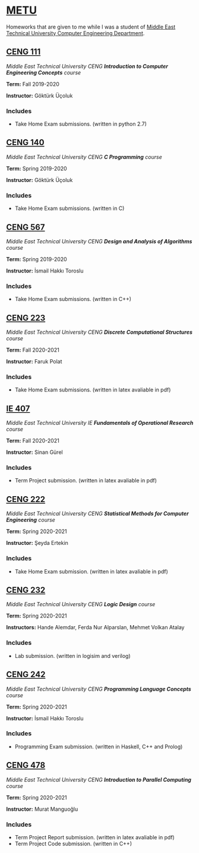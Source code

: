 # [METU](https://www.metu.edu.tr/)
Homeworks that are given to me while I was a student of [Middle East Technical University Computer Engineering Department](https://ceng.metu.edu.tr/).
## [CENG 111](https://github.com/e-hengirmen/METU/tree/master/CENG111)
_Middle East Technical University CENG **Introduction to Computer Engineering Concepts** course_

**Term:** Fall 2019-2020

**Instructor:** Göktürk Üçoluk
### Includes

* Take Home Exam submissions. (written in python 2.7)
## [CENG 140](https://github.com/e-hengirmen/METU/tree/master/CENG140)
_Middle East Technical University CENG **C Programming** course_

**Term:** Spring 2019-2020

**Instructor:** Göktürk Üçoluk
### Includes
* Take Home Exam submissions. (written in C)
## [CENG 567](https://github.com/e-hengirmen/METU/tree/master/CENG567)
_Middle East Technical University CENG **Design and Analysis of Algorithms** course_

**Term:** Spring 2019-2020

**Instructor:** İsmail Hakkı Toroslu
### Includes
* Take Home Exam submissions. (written in C++)
## [CENG 223](https://github.com/e-hengirmen/METU/tree/master/CENG223)
_Middle East Technical University CENG **Discrete Computational Structures** course_

**Term:** Fall 2020-2021

**Instructor:** Faruk Polat
### Includes
* Take Home Exam submissions. (written in latex avaliable in pdf)
## [IE 407](https://github.com/e-hengirmen/METU/tree/master/IE407)
_Middle East Technical University IE **Fundamentals of Operational Research** course_

**Term:** Fall 2020-2021

**Instructor:** Sinan Gürel
### Includes
* Term Project submission. (written in latex avaliable in pdf)
## [CENG 222](https://github.com/e-hengirmen/METU/tree/master/CENG222)
_Middle East Technical University CENG **Statistical Methods for Computer Engineering** course_

**Term:** Spring 2020-2021

**Instructor:** Şeyda Ertekin
### Includes
* Take Home Exam submission. (written in latex avaliable in pdf)
## [CENG 232](https://github.com/e-hengirmen/METU/tree/master/CENG232)
_Middle East Technical University CENG **Logic Design** course_

**Term:** Spring 2020-2021

**Instructors:** Hande Alemdar, Ferda Nur Alparslan, Mehmet Volkan Atalay
### Includes
* Lab submission. (written in logisim and verilog)
## [CENG 242](https://github.com/e-hengirmen/METU/tree/master/CENG242)
_Middle East Technical University CENG **Programming Language Concepts** course_

**Term:** Spring 2020-2021

**Instructor:** İsmail Hakkı Toroslu
### Includes
* Programming Exam submission. (written in Haskell, C++ and Prolog)
## [CENG 478](https://github.com/e-hengirmen/ceng478-tp)
_Middle East Technical University CENG **Introduction to Parallel Computing** course_

**Term:** Spring 2020-2021

**Instructor:** Murat Manguoğlu
### Includes
* Term Project Report submission. (written in latex avaliable in pdf)
* Term Project Code submission. (written in C++)
